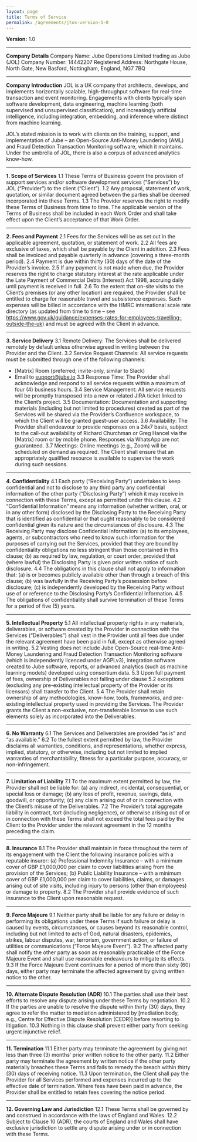 ```yaml
---
layout: page
title: Terms of Service
permalink: /agreements/jtos-version-1-0
---
```


**Version:** 1.0

---

**Company Details**
Company Name: Jube Operations Limited trading as Jube (JOL)
Company Number: 14442207
Registered Address: Northgate House, North Gate, New Basford, Nottingham, England, NG7 7BQ

---

**Company Introduction**
JOL is a UK company that architects, develops, and implements horizontally scalable, high-throughput software for real-time transaction and event monitoring. Engagements with clients typically span software development, data engineering, machine learning (both supervised and unsupervised classification), and increasingly artificial intelligence, including integration, embedding, and inference where distinct from machine learning.

JOL’s stated mission is to work with clients on the training, support, and implementation of Jube – an Open-Source Anti-Money Laundering (AML) and Fraud Detection Transaction Monitoring software, which it maintains. Under the umbrella of JOL, there is also a corpus of advanced analytics know-how.

---

**1. Scope of Services**
1.1 These Terms of Business govern the provision of support services and/or software development services (“Services”) by JOL (“Provider”) to the client (“Client”).
1.2 Any proposal, statement of work, quotation, or similar document agreed between the parties shall be deemed incorporated into these Terms.
1.3 The Provider reserves the right to modify these Terms of Business from time to time. The applicable version of the Terms of Business shall be included in each Work Order and shall take effect upon the Client’s acceptance of that Work Order.

---

**2. Fees and Payment**
2.1 Fees for the Services will be as set out in the applicable agreement, quotation, or statement of work.
2.2 All fees are exclusive of taxes, which shall be payable by the Client in addition.
2.3 Fees shall be invoiced and payable quarterly in advance (covering a three-month period).
2.4 Payment is due within thirty (30) days of the date of the Provider’s invoice.
2.5 If any payment is not made when due, the Provider reserves the right to charge statutory interest at the rate applicable under the Late Payment of Commercial Debts (Interest) Act 1998, accruing daily until payment is received in full.
2.6 To the extent that on-site visits to the Client’s premises (or any other location) are required, the Provider shall be entitled to charge for reasonable travel and subsistence expenses. Such expenses will be billed in accordance with the HMRC international scale rate directory (as updated from time to time – see https://www.gov.uk/guidance/expenses-rates-for-employees-travelling-outside-the-uk) and must be agreed with the Client in advance.

---

**3. Service Delivery**
3.1 Remote Delivery: The Services shall be delivered remotely by default unless otherwise agreed in writing between the Provider and the Client.
3.2 Service Request Channels: All service requests must be submitted through one of the following channels:
- [Matrix] Room (preferred; invite-only, similar to Slack)
- Email to support@jube.io
  3.3 Response Time: The Provider shall acknowledge and respond to all service requests within a maximum of four (4) business hours.
  3.4 Service Management: All service requests will be promptly transposed into a new or related JIRA ticket linked to the Client’s project.
  3.5 Documentation: Documentation and supporting materials (including but not limited to procedures) created as part of the Services will be shared via the Provider’s Confluence workspace, to which the Client will be granted guest-user access.
  3.6 Availability: The Provider shall endeavour to provide responses on a 24x7 basis, subject to the call-out availability of Richard Churchman or Greg Hancel via the [Matrix] room or by mobile phone. Responses via WhatsApp are not guaranteed.
  3.7 Meetings: Online meetings (e.g., Zoom) will be scheduled on demand as required. The Client shall ensure that an appropriately qualified resource is available to supervise the work during such sessions.

---

**4. Confidentiality**
4.1 Each party (“Receiving Party”) undertakes to keep confidential and not to disclose to any third party any confidential information of the other party (“Disclosing Party”) which it may receive in connection with these Terms, except as permitted under this clause.
4.2 “Confidential Information” means any information (whether written, oral, or in any other form) disclosed by the Disclosing Party to the Receiving Party that is identified as confidential or that ought reasonably to be considered confidential given its nature and the circumstances of disclosure.
4.3 The Receiving Party may disclose Confidential Information:
(a) to its employees, agents, or subcontractors who need to know such information for the purposes of carrying out the Services, provided that they are bound by confidentiality obligations no less stringent than those contained in this clause;
(b) as required by law, regulation, or court order, provided that (where lawful) the Disclosing Party is given prior written notice of such disclosure.
4.4 The obligations in this clause shall not apply to information that:
(a) is or becomes publicly available other than through a breach of this clause;
(b) was lawfully in the Receiving Party’s possession before disclosure;
(c) is independently developed by the Receiving Party without use of or reference to the Disclosing Party’s Confidential Information.
4.5 The obligations of confidentiality shall survive termination of these Terms for a period of five (5) years.

---

**5. Intellectual Property**
5.1 All intellectual property rights in any materials, deliverables, or software created by the Provider in connection with the Services (“Deliverables”) shall vest in the Provider until all fees due under the relevant agreement have been paid in full, except as otherwise agreed in writing.
5.2 Vesting does not include Jube Open-Source real-time Anti-Money Laundering and Fraud Detection Transaction Monitoring software (which is independently licenced under AGPLv3), integration software created to Jube software, reports, or advanced analytics (such as machine learning models) developed using consortium data.
5.3 Upon full payment of fees, ownership of Deliverables not falling under clause 5.2 exceptions (excluding any pre-existing intellectual property of the Provider or its licensors) shall transfer to the Client.
5.4 The Provider shall retain ownership of any methodologies, know-how, tools, frameworks, and pre-existing intellectual property used in providing the Services. The Provider grants the Client a non-exclusive, non-transferable license to use such elements solely as incorporated into the Deliverables.

---

**6. No Warranty**
6.1 The Services and Deliverables are provided “as is” and “as available.”
6.2 To the fullest extent permitted by law, the Provider disclaims all warranties, conditions, and representations, whether express, implied, statutory, or otherwise, including but not limited to implied warranties of merchantability, fitness for a particular purpose, accuracy, or non-infringement.

---

**7. Limitation of Liability**
7.1 To the maximum extent permitted by law, the Provider shall not be liable for:
(a) any indirect, incidental, consequential, or special loss or damage;
(b) any loss of profit, revenue, savings, data, goodwill, or opportunity;
(c) any claim arising out of or in connection with the Client’s misuse of the Deliverables.
7.2 The Provider’s total aggregate liability in contract, tort (including negligence), or otherwise arising out of or in connection with these Terms shall not exceed the total fees paid by the Client to the Provider under the relevant agreement in the 12 months preceding the claim.

---

**8. Insurance**
8.1 The Provider shall maintain in force throughout the term of its engagement with the Client the following insurance policies with a reputable insurer:
(a) Professional Indemnity Insurance – with a minimum cover of GBP £1,000,000 per claim to cover liabilities arising from the provision of the Services;
(b) Public Liability Insurance – with a minimum cover of GBP £1,000,000 per claim to cover liabilities, claims, or damages arising out of site visits, including injury to persons (other than employees) or damage to property.
8.2 The Provider shall provide evidence of such insurance to the Client upon reasonable request.

---

**9. Force Majeure**
9.1 Neither party shall be liable for any failure or delay in performing its obligations under these Terms if such failure or delay is caused by events, circumstances, or causes beyond its reasonable control, including but not limited to acts of God, natural disasters, epidemics, strikes, labour disputes, war, terrorism, government action, or failure of utilities or communications (“Force Majeure Event”).
9.2 The affected party shall notify the other party as soon as reasonably practicable of the Force Majeure Event and shall use reasonable endeavours to mitigate its effects.
9.3 If the Force Majeure Event continues for a period of more than sixty (60) days, either party may terminate the affected agreement by giving written notice to the other.

---

**10. Alternate Dispute Resolution (ADR)**
10.1 The parties shall use their best efforts to resolve any dispute arising under these Terms by negotiation.
10.2 If the parties are unable to resolve the dispute within thirty (30) days, they agree to refer the matter to mediation administered by [mediation body, e.g., Centre for Effective Dispute Resolution (CEDR)] before resorting to litigation.
10.3 Nothing in this clause shall prevent either party from seeking urgent injunctive relief.

---

**11. Termination**
11.1 Either party may terminate the agreement by giving not less than three (3) months’ prior written notice to the other party.
11.2 Either party may terminate the agreement by written notice if the other party materially breaches these Terms and fails to remedy the breach within thirty (30) days of receiving notice.
11.3 Upon termination, the Client shall pay the Provider for all Services performed and expenses incurred up to the effective date of termination. Where fees have been paid in advance, the Provider shall be entitled to retain fees covering the notice period.

---

**12. Governing Law and Jurisdiction**
12.1 These Terms shall be governed by and construed in accordance with the laws of England and Wales.
12.2 Subject to Clause 10 (ADR), the courts of England and Wales shall have exclusive jurisdiction to settle any dispute arising under or in connection with these Terms.
